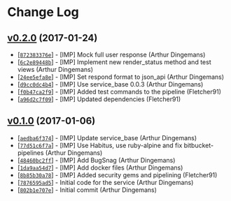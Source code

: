 # Change Log

## [v0.2.0](https://bitbucket.org/arguweb/bearer_token_service/src?at=v0.2.0) (2017-01-24)
* [[`872383376e`](https://bitbucket.org/arguweb/bearer_token_service/commits/872383376e)] - \[IMP\] Mock full user response (Arthur Dingemans) 
* [[`6c2e89448b`](https://bitbucket.org/arguweb/bearer_token_service/commits/6c2e89448b)] - \[IMP\] Implement new render_status method and test views (Arthur Dingemans) 
* [[`24ee5efa8e`](https://bitbucket.org/arguweb/bearer_token_service/commits/24ee5efa8e)] - \[IMP] Set respond format to json_api (Arthur Dingemans) 
* [[`d9cc0dc4b4`](https://bitbucket.org/arguweb/bearer_token_service/commits/d9cc0dc4b4)] - \[IMP] Use service_base 0.0.3 (Arthur Dingemans) 
* [[`f0b47ca2f9`](https://bitbucket.org/arguweb/bearer_token_service/commits/f0b47ca2f9)] - \[IMP\] Added test commands to the pipeline (Fletcher91) 
* [[`a96d2c7f09`](https://bitbucket.org/arguweb/bearer_token_service/commits/a96d2c7f09)] - \[IMP\] Updated dependencies (Fletcher91) 

## [v0.1.0](https://bitbucket.org/arguweb/bearer_token_service/src?at=v0.1.0) (2017-01-06)
* [[`aedba6f374`](https://bitbucket.org/arguweb/bearer_token_service/commits/aedba6f374)] - \[IMP\] Update service_base (Arthur Dingemans) 
* [[`77d51c6f7a`](https://bitbucket.org/arguweb/bearer_token_service/commits/77d51c6f7a)] - \[IMP\] Use Habitus, use ruby-alpine and fix bitbucket-pipelines (Arthur Dingemans) 
* [[`48460bc2ff`](https://bitbucket.org/arguweb/bearer_token_service/commits/48460bc2ff)] - \[IMP\] Add BugSnag (Arthur Dingemans) 
* [[`1da9aa54d7`](https://bitbucket.org/arguweb/bearer_token_service/commits/1da9aa54d7)] - \[IMP\] Add docker files (Arthur Dingemans) 
* [[`8b85b30a78`](https://bitbucket.org/arguweb/bearer_token_service/commits/8b85b30a78)] - \[IMP\] Added security gems and pipelining (Fletcher91) 
* [[`7876595ad5`](https://bitbucket.org/arguweb/bearer_token_service/commits/7876595ad5)] - Initial code for the service (Arthur Dingemans) 
* [[`802b1e707e`](https://bitbucket.org/arguweb/bearer_token_service/commits/802b1e707e)] - Initial commit (Arthur Dingemans) 
